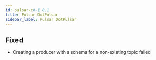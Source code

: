 ```yaml
---
id: pulsar-c#-1.0.1
title: Pulsar DotPulsar
sidebar_label: Pulsar DotPulsar
---
```

 

## Fixed

- Creating a producer with a schema for a non-existing topic failed


